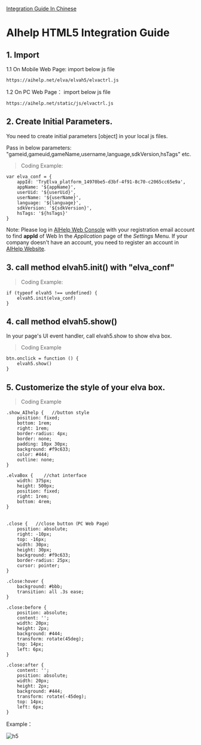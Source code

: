 [Integration Guide In Chinese](https://github.com/AI-HELP/H5-access-stable/blob/master/README_CN.md)

# AIhelp HTML5 Integration Guide
## 1. Import

1.1 On Mobile Web Page: import below js file

	https://aihelp.net/elva/elvah5/elvactrl.js
	
1.2 On PC Web Page： import below js file

	https://aihelp.net/static/js/elvactrl.js
	
## 2. Create Initial Parameters.

You need to create initial parameters [object] in your local js files. 

Pass in below parameters: 
"gameid,gameuid,gameName,username,language,sdkVersion,hsTags" etc. 

>Coding Example:

	var elva_conf = {
		appId: 'TryElva_platform_14970be5-d3bf-4f91-8c70-c2065cc65e9a',
		appName: '${appName}',
		userUid: '${userUid}',
		userName: '${userName}',
		language: '${language}',
		sdkVersion: '${sdkVersion}',
		hsTags: '${hsTags}'
	}  
    

Note: Please log in [AIHelp Web Console](https://aihelp.net/elva) with your registration email account to find __appId__ of Web In the _Application_ page of the _Settings_ Menu. 
If your company doesn't have an account, you need to register an account in [AIHelp Website](http://aihelp.net/index.html). 

## 3.	call method elvah5.init() with "elva_conf"

>Coding Example:

	if (typeof elvah5 !== undefined) { 
		elvah5.init(elva_conf)     
	} 
  
## 4. call method elvah5.show() 

In your page's UI event handler, call elvah5.show to show elva box.

> Coding Example

	btn.onclick = function () { 
		elvah5.show()  
	}

## 5. Customerize the style of your elva box.  
> Coding Example

	.show_AIhelp {   //button style 
		position: fixed;
		bottom: 1rem;
		right: 1rem;
		border-radius: 4px;
		border: none;
		padding: 10px 30px;
		background: #f9c633;
		color: #444;
		outline: none;
	}

	.elvaBox {    //chat interface 
		width: 375px;
		height: 500px;
		position: fixed;
		right: 1rem;
		bottom: 4rem;
	}


	.close {   //close button（PC Web Page）
		position: absolute;
		right: -10px;
		top: -16px;
		width: 30px;
		height: 30px;
		background: #f9c633;
		border-radius: 25px;
		cursor: pointer;
	}
	
	.close:hover { 
		background: #bbb;
		transition: all .3s ease;
	}

	.close:before {
		position: absolute;
		content: '';
		width: 20px;
		height: 2px;
		background: #444;
		transform: rotate(45deg);
		top: 14px;
		left: 6px;
	}

	.close:after {
		content: '';
		position: absolute;
		width: 20px;
		height: 2px;
		background: #444;
		transform: rotate(-45deg);
		top: 14px;
		left: 6px;
	}

Example：

![h5](https://github.com/AI-HELP/Docs-Screenshots/blob/master/h5.png "h5")
